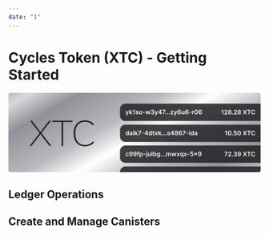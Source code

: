```yaml
---
date: "1"
---
```


# Cycles Token (XTC) - Getting Started

![](imgs/xtc-trx.png)

## Ledger Operations

## Create and Manage Canisters